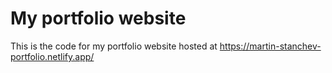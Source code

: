 # My portfolio website

This is the code for my portfolio website hosted at https://martin-stanchev-portfolio.netlify.app/